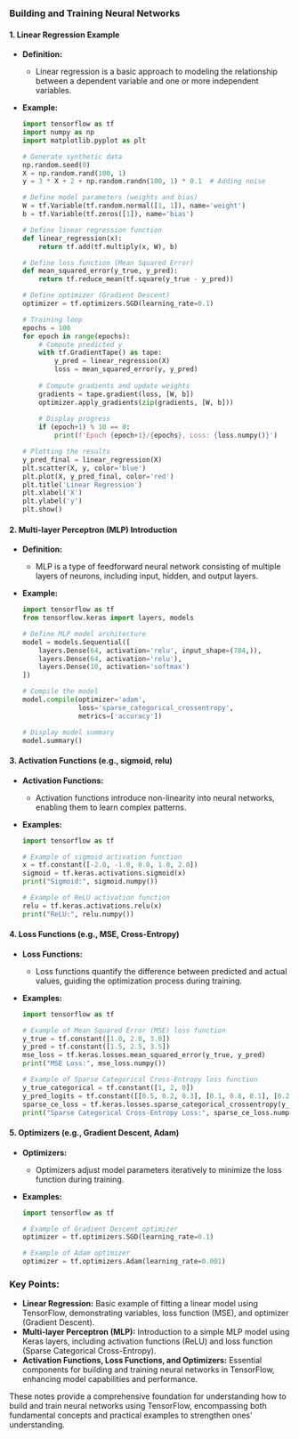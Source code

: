 ### Building and Training Neural Networks

#### 1. Linear Regression Example

- **Definition:**
  - Linear regression is a basic approach to modeling the relationship between a dependent variable and one or more independent variables.

- **Example:**
  ```python
  import tensorflow as tf
  import numpy as np
  import matplotlib.pyplot as plt
  
  # Generate synthetic data
  np.random.seed(0)
  X = np.random.rand(100, 1)
  y = 3 * X + 2 + np.random.randn(100, 1) * 0.1  # Adding noise
  
  # Define model parameters (weights and bias)
  W = tf.Variable(tf.random.normal([1, 1]), name='weight')
  b = tf.Variable(tf.zeros([1]), name='bias')
  
  # Define linear regression function
  def linear_regression(x):
      return tf.add(tf.multiply(x, W), b)
  
  # Define loss function (Mean Squared Error)
  def mean_squared_error(y_true, y_pred):
      return tf.reduce_mean(tf.square(y_true - y_pred))
  
  # Define optimizer (Gradient Descent)
  optimizer = tf.optimizers.SGD(learning_rate=0.1)
  
  # Training loop
  epochs = 100
  for epoch in range(epochs):
      # Compute predicted y
      with tf.GradientTape() as tape:
          y_pred = linear_regression(X)
          loss = mean_squared_error(y, y_pred)
      
      # Compute gradients and update weights
      gradients = tape.gradient(loss, [W, b])
      optimizer.apply_gradients(zip(gradients, [W, b]))
      
      # Display progress
      if (epoch+1) % 10 == 0:
          print(f'Epoch {epoch+1}/{epochs}, Loss: {loss.numpy()}')
  
  # Plotting the results
  y_pred_final = linear_regression(X)
  plt.scatter(X, y, color='blue')
  plt.plot(X, y_pred_final, color='red')
  plt.title('Linear Regression')
  plt.xlabel('X')
  plt.ylabel('y')
  plt.show()
  ```

#### 2. Multi-layer Perceptron (MLP) Introduction

- **Definition:**
  - MLP is a type of feedforward neural network consisting of multiple layers of neurons, including input, hidden, and output layers.

- **Example:**
  ```python
  import tensorflow as tf
  from tensorflow.keras import layers, models
  
  # Define MLP model architecture
  model = models.Sequential([
      layers.Dense(64, activation='relu', input_shape=(784,)),
      layers.Dense(64, activation='relu'),
      layers.Dense(10, activation='softmax')
  ])
  
  # Compile the model
  model.compile(optimizer='adam',
                loss='sparse_categorical_crossentropy',
                metrics=['accuracy'])
  
  # Display model summary
  model.summary()
  ```

#### 3. Activation Functions (e.g., sigmoid, relu)

- **Activation Functions:**
  - Activation functions introduce non-linearity into neural networks, enabling them to learn complex patterns.

- **Examples:**
  ```python
  import tensorflow as tf
  
  # Example of sigmoid activation function
  x = tf.constant([-2.0, -1.0, 0.0, 1.0, 2.0])
  sigmoid = tf.keras.activations.sigmoid(x)
  print("Sigmoid:", sigmoid.numpy())
  
  # Example of ReLU activation function
  relu = tf.keras.activations.relu(x)
  print("ReLU:", relu.numpy())
  ```

#### 4. Loss Functions (e.g., MSE, Cross-Entropy)

- **Loss Functions:**
  - Loss functions quantify the difference between predicted and actual values, guiding the optimization process during training.

- **Examples:**
  ```python
  import tensorflow as tf
  
  # Example of Mean Squared Error (MSE) loss function
  y_true = tf.constant([1.0, 2.0, 3.0])
  y_pred = tf.constant([1.5, 2.5, 3.5])
  mse_loss = tf.keras.losses.mean_squared_error(y_true, y_pred)
  print("MSE Loss:", mse_loss.numpy())
  
  # Example of Sparse Categorical Cross-Entropy loss function
  y_true_categorical = tf.constant([1, 2, 0])
  y_pred_logits = tf.constant([[0.5, 0.2, 0.3], [0.1, 0.8, 0.1], [0.2, 0.2, 0.6]])
  sparse_ce_loss = tf.keras.losses.sparse_categorical_crossentropy(y_true_categorical, y_pred_logits, from_logits=True)
  print("Sparse Categorical Cross-Entropy Loss:", sparse_ce_loss.numpy())
  ```

#### 5. Optimizers (e.g., Gradient Descent, Adam)

- **Optimizers:**
  - Optimizers adjust model parameters iteratively to minimize the loss function during training.

- **Examples:**
  ```python
  import tensorflow as tf
  
  # Example of Gradient Descent optimizer
  optimizer = tf.optimizers.SGD(learning_rate=0.1)
  
  # Example of Adam optimizer
  optimizer = tf.optimizers.Adam(learning_rate=0.001)
  ```

### Key Points:
- **Linear Regression:** Basic example of fitting a linear model using TensorFlow, demonstrating variables, loss function (MSE), and optimizer (Gradient Descent).
- **Multi-layer Perceptron (MLP):** Introduction to a simple MLP model using Keras layers, including activation functions (ReLU) and loss function (Sparse Categorical Cross-Entropy).
- **Activation Functions, Loss Functions, and Optimizers:** Essential components for building and training neural networks in TensorFlow, enhancing model capabilities and performance.

These notes provide a comprehensive foundation for understanding how to build and train neural networks using TensorFlow, encompassing both fundamental concepts and practical examples to strengthen ones' understanding.